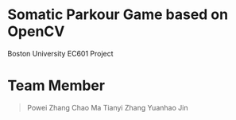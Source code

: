 # Somatic Parkour Game based on OpenCV
Boston University EC601 Project
# Team Member
>Powei Zhang
>Chao Ma
>Tianyi Zhang
>Yuanhao Jin
